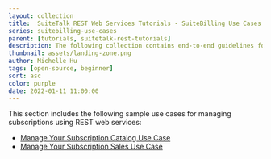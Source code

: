 ```yaml
---
layout: collection
title:  SuiteTalk REST Web Services Tutorials - SuiteBilling Use Cases
series: suitebilling-use-cases
parent: [tutorials, suitetalk-rest-tutorials]
description: The following collection contains end-to-end guidelines for SuiteBilling use cases.
thumbnail: assets/landing-zone.png
author: Michelle Hu
tags: [open-source, beginner]
sort: asc
color: purple
date: 2022-01-11 11:00:00
---
```


This section includes the following sample use cases for managing subscriptions using REST web services:

*  [Manage Your Subscription Catalog Use Case](case-1-manage-your-subscription-catalog)
*  [Manage Your Subscription Sales Use Case](case-2-manage-your-subscription-sales)